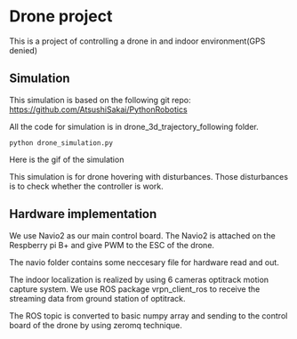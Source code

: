 # Drone project

This is a project of controlling a drone in and indoor environment(GPS denied)

## Simulation

This simulation is based on the following git repo:
    https://github.com/AtsushiSakai/PythonRobotics
    
All the code for simulation is in drone_3d_trajectory_following folder. 
    
    python drone_simulation.py

Here is the gif of the simulation

This simulation is for drone hovering with disturbances. Those disturbances is to check whether the controller is work.

## Hardware implementation

We use Navio2 as our main control board. The Navio2 is attached on the Respberry pi B+ and give PWM to the ESC of the drone.

The navio folder contains some neccesary file for hardware read and out.

The indoor localization is realized by using 6 cameras optitrack motion capture system. We use ROS package vrpn_client_ros to receive the streaming data from ground station of optitrack.

The ROS topic is converted to basic numpy array and sending to the control board of the drone by using zeromq technique.
